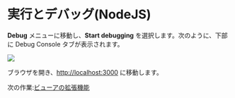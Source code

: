 # 実行とデバッグ(NodeJS)

**Debug** メニューに移動し、**Start debugging** を選択します。次のように、下部に Debug Console タブが表示されます。

![](_media/nodejs/vs_code_debug.png) 

ブラウザを開き、[http://localhost:3000](http://localhost:3000) に移動します。

次の作業:[ビューアの拡張機能](/ja-JP/tutorials/extensions)